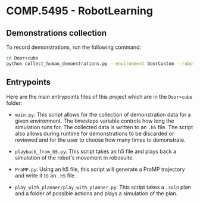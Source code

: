 # COMP.5495 - RobotLearning

## Demonstrations collection
To record demonstrations, run the following command:

``` sh
cd Door+cube
python collect_human_demonstrations.py --environment DoorCustom --robot UR5e --device keyboard --directory data --renderer mujoco
```

## Entrypoints

Here are the main entrypoints files of this project which are in the `Door+cube` folder:

- `main.py`: This script allows for the collection of demonstration data for a given environment. The timesteps variable controls how long the simulation runs for. The collected data is written to an `.h5` file. The script also allows during runtime for demonstrations to be discarded or reviewed and for the user to choose how many times to demonstrate.

- `playback_from_h5.py`: This script takes an h5 file and plays back a simulation of the robot's movement in robosuite.

- `ProMP.py`: Using an h5 file, this script will generate a ProMP trajectory and write it to an `.h5` file.

- `play_with_planner/play_with_planner.py`: This script takes a `.soln` plan and a folder of possible actions and plays a simulation of the plan.
